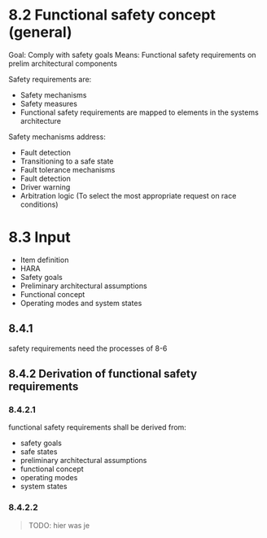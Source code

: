 # 8.2 Functional safety concept (general)
Goal: Comply with safety goals
Means: Functional safety requirements on prelim architectural components

Safety requirements are:
- Safety mechanisms
- Safety measures
- Functional safety requirements are mapped to elements in the systems architecture

Safety mechanisms address:
- Fault detection
- Transitioning to a safe state
- Fault tolerance mechanisms
- Fault detection
- Driver warning
- Arbitration logic (To select the most appropriate request on race conditions)

# 8.3 Input
- Item definition
- HARA
- Safety goals
- Preliminary architectural assumptions
- Functional concept
- Operating modes and system states

## 8.4.1
safety requirements need the processes of 8-6

## 8.4.2 Derivation of functional safety requirements
### 8.4.2.1
functional safety requirements shall be derived from:
- safety goals
- safe states
- preliminary architectural assumptions
- functional concept
- operating modes
- system states

### 8.4.2.2
>TODO: hier was je
